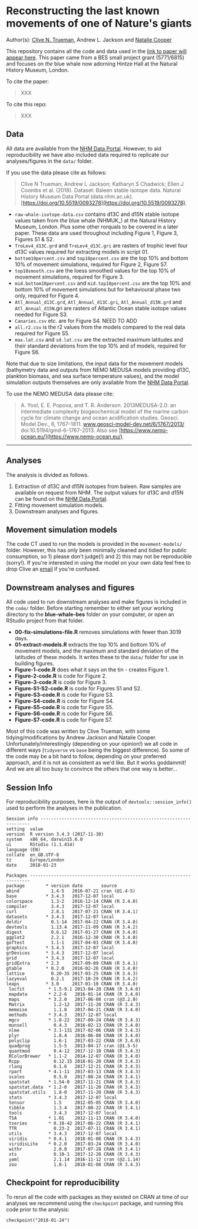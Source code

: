# Reconstructing the last known movements of one of Nature's giants

Author(s): [Clive N. Trueman](mailto:trueman@noc.soton.ac.uk), Andrew L. Jackson and [Natalie Cooper](mailto:natalie.cooper.@nhm.ac.uk)  

This repository contains all the code and data used in the [link to paper will appear here](). This paper came from a BES small project grant (5771/6815) and focuses on *the* blue whale now adorning Hintze Hall at the Natural History Museum, London.

To cite the paper: 
> XXX

To cite this repo: 
> XXX

## Data
All data are available from the [NHM Data Portal](https://doi.org/10.5519/0093278).
However, to aid reproducibility we have also included data required to replicate our analyses/figures in the `data/` folder. 

If you use the data please cite as follows: 
> Clive N Trueman; Andrew L Jackson; Katharyn S Chadwick; Ellen J Coombs et al. (2018). Dataset: Baleen stable isotope data. Natural History Museum Data Portal (data.nhm.ac.uk). [https://doi.org/10.5519/0093278](https://doi.org/10.5519/0093278).

* `raw-whale-isotope-data.csv` contains d13C and d15N stable isotope values taken from *the* blue whale (NHMUK_) at the Natural History Museum, London. Plus some other rorquals to be covered in a later paper. These data are used throughout including Figure 1, Figure 3, Figures S1 & S2.
* `TroLev4_d13C.grd` and `TroLev4_d13C.gri`	are rasters of trophic level four d13C values required for extracting models in script 01.
* `bottom10percent.csv` and `top10percent.csv` are the top 10% and bottom 10% of movement simulations, required for Figure 2, Figure S7.
* `top10smooth.csv` are the loess smoothed values for the top 10% of movement simulations, required for Figure 3.
* `mid.bottom10percent.csv` and `mid.top10percent.csv` are the top 10% and bottom 10% of movement simulations but for behavioural phase two only, required for Figure 4.
* `Atl_Annual_d13C.grd`, `Atl_Annual_d13C.gri`, `Atl_Annual_d15N.grd` and `Atl_Annual_d15N`.gri are rasters of Atlantic Ocean stable isotope values needed for Figure S3.
* `Canaries.csv` etc. are for Figure S4. NEED TO ADD
* `all.r2.csv` is the r2 values from the models compared to the real data required for Figure S5.
* `max.lat.csv` and `sd.lat.csv` are the extracted maximum latitudes and their standard deviations from the top 10% and of models, required for Figure S6.

Note that due to size limitations, the input data for the movement models (bathymetry data and outputs from NEMO MEDUSA models providing d13C, plankton biomass, and sea surface temperature values), and the model simulation outputs themselves are only available from the [NHM Data Portal](https://doi.org/10.5519/0093278).

To use the NEMO MEDUSA data please cite: 
> A. Yool, E. E. Popova, and T. R. Anderson. 2013MEDUSA-2.0: an intermediate complexity biogeochemical model of the marine carbon cycle for climate change and ocean acidification studies. Geosci. Model Dev., 6, 1767–1811. www.geosci-model-dev.net/6/1767/2013/ doi:10.5194/gmd-6-1767-2013. Also see [https://www.nemo-ocean.eu/](https://www.nemo-ocean.eu/).

-------
## Analyses
The analysis is divided as follows.

1. Extraction of d13C and d15N isotopes from baleen. Raw samples are available on request from NHM. The output values for d13C and d15N can be found on the [NHM Data Portal](https://doi.org/10.5519/0093278).
1. Fitting movement simulation models.
1. Downstream analyses and figures. 

## Movement simulation models
The code CT used to run the models is provided in the `movement-models/` folder. However, this has only been minimally cleaned and tidied for public consumption, so 1) please don't judge(!) and 2) this may not be reproducible (sorry!). If you're interested in using the model on your own data feel free to drop Clive an [email](mailto:trueman@noc.soton.ac.uk) if you're confused.

## Downstream analyses and figures
All code used to run downstream analyses and make figures is included in the `code/` folder. Before starting remember to either set your working directory to the **blue-whale-bes** folder on your computer, or open an RStudio project from that folder.

* **00-fix-simulations-file.R** removes simulations with fewer than 3019 days.
* **01-extract-models.R** extracts the top 10% and bottom 10% of movement models, and the maximum and standard deviation of the latitudes of these models. It writes these to the `data/` folder for use in building figures.
* **Figure-1-code.R** does what it says on the tin - creates Figure 1.
* **Figure-2-code.R** is code for Figure 2.
* **Figure-3-code.R** is code for Figure 3.
* **Figure-S1-S2-code.R** is code for Figures S1 and S2.
* **Figure-S3-code.R** is code for Figure S3.
* **Figure-S4-code.R** is code for Figure S4.
* **Figure-S5-code.R** is code for Figure S5.
* **Figure-S6-code.R** is code for Figure S6.
* **Figure-S7-code.R** is code for Figure S7.

Most of this code was written by Clive Trueman, with some tidying/modifications by Andrew Jackson and Natalie Cooper. Unfortunately/interestingly (depending on your opinion!) we all code in different ways (`tidyverse` vs `base` being the biggest difference). So some of the code may be a bit hard to follow, depending on your preferred approach, and it is not as consistent as we'd like. But it works goddammit! And we are all too busy to convince the others that one way is better...

## Session Info
For reproducibility purposes, here is the output of `devtools::session_info()` used to perform the analyses in the publication.

    Session info ------------------------------------------------------------------
    setting  value                       
    version  R version 3.4.3 (2017-11-30)
    system   x86_64, darwin15.6.0        
    ui       RStudio (1.1.414)           
    language (EN)                        
    collate  en_GB.UTF-8                 
    tz       Europe/London               
    date     2018-01-23                  

    Packages ----------------------------------------------------------------------
    package        * version date       source        
    abind            1.4-5   2016-07-21 cran (@1.4-5) 
    base           * 3.4.3   2017-12-07 local         
    colorspace       1.3-2   2016-12-14 CRAN (R 3.4.0)
    compiler         3.4.3   2017-12-07 local         
    curl             2.8.1   2017-07-21 CRAN (R 3.4.1)
    datasets       * 3.4.3   2017-12-07 local         
    deldir           0.1-14  2017-04-22 CRAN (R 3.4.0)
    devtools         1.13.4  2017-11-09 CRAN (R 3.4.2)
    digest           0.6.12  2017-01-27 CRAN (R 3.4.0)
    ggplot2          2.2.1   2016-12-30 CRAN (R 3.4.0)
    goftest          1.1-1   2017-04-03 CRAN (R 3.4.0)
    graphics       * 3.4.3   2017-12-07 local         
    grDevices      * 3.4.3   2017-12-07 local         
    grid           * 3.4.3   2017-12-07 local         
    gridExtra      * 2.3     2017-09-09 CRAN (R 3.4.1)
    gtable         * 0.2.0   2016-02-26 CRAN (R 3.4.0)
    lattice          0.20-35 2017-03-25 CRAN (R 3.4.3)
    lazyeval         0.2.1   2017-10-29 CRAN (R 3.4.2)
    leaps          * 3.0     2017-01-10 CRAN (R 3.4.0)
	 locfit         * 1.5-9.1 2013-04-20 CRAN (R 3.4.0)
	 mapdata        * 2.2-6   2016-01-14 CRAN (R 3.4.0)
	 maps           * 3.2.0   2017-06-08 cran (@3.2.0) 
	 Matrix           1.2-12  2017-11-20 CRAN (R 3.4.3)
	 memoise          1.1.0   2017-04-21 CRAN (R 3.4.0)
	 methods        * 3.4.3   2017-12-07 local         
	 mgcv           * 1.8-22  2017-09-24 CRAN (R 3.4.3)
	 munsell          0.4.3   2016-02-13 CRAN (R 3.4.0)
	 nlme           * 3.1-131 2017-02-06 CRAN (R 3.4.3)
	 plyr             1.8.4   2016-06-08 CRAN (R 3.4.0)
	 polyclip         1.6-1   2017-03-22 CRAN (R 3.4.0)
	 quadprog         1.5-5   2013-04-17 cran (@1.5-5) 
	 quantmod         0.4-12  2017-12-10 CRAN (R 3.4.3)
	 RColorBrewer   * 1.1-2   2014-12-07 CRAN (R 3.4.0)
	 Rcpp             0.12.15 2018-01-20 CRAN (R 3.4.3)
	 rlang            0.1.6   2017-12-21 CRAN (R 3.4.3)
	 rpart          * 4.1-11  2017-03-13 CRAN (R 3.4.3)
	 scales           0.5.0   2017-08-24 CRAN (R 3.4.1)
	 spatstat       * 1.54-0  2017-11-21 CRAN (R 3.4.3)
	 spatstat.data  * 1.2-0   2017-11-20 CRAN (R 3.4.3)
	 spatstat.utils   1.8-0   2017-11-20 CRAN (R 3.4.3)
	 stats          * 3.4.3   2017-12-07 local         
	 tensor           1.5     2012-05-05 CRAN (R 3.4.0)
	 tibble           1.3.4   2017-08-22 CRAN (R 3.4.1)
	 tools            3.4.3   2017-12-07 local         
	 TSA            * 1.01    2012-11-13 CRAN (R 3.4.0)
	 tseries        * 0.10-42 2017-06-22 CRAN (R 3.4.1)
	 TTR              0.23-2  2017-07-11 CRAN (R 3.4.1)
	 utils          * 3.4.3   2017-12-07 local         
	 viridis        * 0.4.1   2018-01-08 CRAN (R 3.4.3)
	 viridisLite    * 0.2.0   2017-03-24 CRAN (R 3.4.0)
	 withr            2.0.0   2017-07-28 CRAN (R 3.4.1)
	 xts              0.10-1  2017-12-20 CRAN (R 3.4.3)
	 yaml             2.1.14  2016-11-12 cran (@2.1.14)
	 zoo              1.8-1   2018-01-08 CRAN (R 3.4.3)

## Checkpoint for reproducibility
To rerun all the code with packages as they existed on CRAN at time of our analyses we recommend using the `checkpoint` package, and running this code prior to the analysis:

```{r}
checkpoint("2018-01-24")
```
